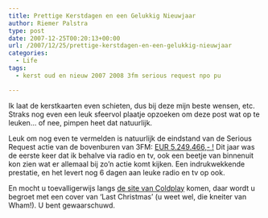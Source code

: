 ```yaml
---
title: Prettige Kerstdagen en een Gelukkig Nieuwjaar
author: Riemer Palstra
type: post
date: 2007-12-25T00:20:13+00:00
url: /2007/12/25/prettige-kerstdagen-en-een-gelukkig-nieuwjaar
categories:
  - Life
tags:
  - kerst oud en nieuw 2007 2008 3fm serious request npo pu

---
```

Ik laat de kerstkaarten even schieten, dus bij deze mijn beste wensen, etc. Straks nog even een leuk sfeervol plaatje opzoeken om deze post wat op te leuken&#8230; of nee, pimpen heet dat natuurlijk.

Leuk om nog even te vermelden is natuurlijk de eindstand van de Serious Request actie van de bovenburen van 3FM: [EUR 5.249.466,- !][1] Dit jaar was de eerste keer dat ik behalve via radio en tv, ook een beetje van binnenuit kon zien wat er allemaal bij zo&#8217;n actie komt kijken. Een indrukwekkende prestatie, en het levert nog 6 dagen aan leuke radio en tv op ook.

En mocht u toevalligerwijs langs [de site van Coldplay][2] komen, daar wordt u begroet met een cover van &#8216;Last Christmas&#8217; (u weet wel, die kneiter van Wham!). U bent gewaarschuwd.

 [1]: http://seriousrequest.3fm.nl/page/07_nieuws/07_nieuws/244645
 [2]: http://www.coldplay.com/